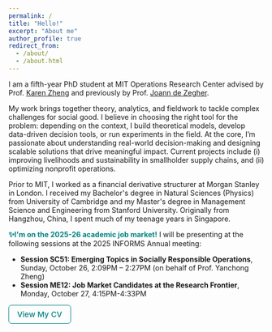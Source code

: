 ```yaml
---
permalink: /
title: "Hello!"
excerpt: "About me"
author_profile: true
redirect_from: 
  - /about/
  - /about.html
---
```


I am a fifth-year PhD student at MIT Operations Research Center advised by Prof. [Karen Zheng](https://mitmgmtfaculty.mit.edu/yanchong/) and previously by Prof. [Joann de Zegher](https://mitsloan.mit.edu/staff/directory/joann-de-zegher). 

My work brings together theory, analytics, and fieldwork to tackle complex challenges for social good. I believe in choosing the right tool for the problem: depending on the context, I build theoretical models, develop data-driven decision tools, or run experiments in the field. At the core, I’m passionate about understanding real-world decision-making and designing scalable solutions that drive meaningful impact. Current projects include (i) improving livelihoods and sustainability in smallholder supply chains, and (ii) optimizing nonprofit operations.

Prior to MIT, I worked as a financial derivative structurer at Morgan Stanley in London. I received my Bachelor's degree in Natural Sciences (Physics) from University of Cambridge and my Master's degree in Management Science and Engineering from Stanford University. Originally from Hangzhou, China, I spent much of my teenage years in Singapore.

**<span style="color: #008080;">✨I'm on the 2025-26 academic job market!</span>** I will be presenting at the following sessions at the 2025 INFORMS Annual meeting:
* **Session SC51: Emerging Topics in Socially Responsible Operations**, Sunday, October 26, 2:09PM – 2:27PM (on behalf of Prof. Yanchong Zheng)
* **Session ME12: Job Market Candidates at the Research Frontier**, Monday, October 27, 4:15PM-4:33PM

<a href="/files/Yuan_CV_US.pdf" target="_blank" style="
  display: inline-block;
  padding: 8px 16px;
  border: 1.5px solid #008080;
  color: #008080;
  border-radius: 6px;
  text-decoration: none;
  font-weight: 500;
  font-size: 0.95rem;
">
View My CV
</a>
